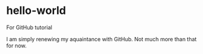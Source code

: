 # hello-world
For GitHub tutorial

I am simply renewing my aquaintance with GitHub. Not much more than that for now.
